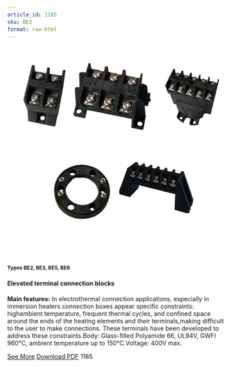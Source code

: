 ```yaml
---
article_id: 1185
sku: BE2
format: raw-html
---
```

 <!-- <span class="tag-top">New</span> -->
 <img src="../new-images/Elevated.jpg" class="card-imgs mb-2">
 <small class="text-grey mb-2"><b>Types BE2, BE3, BE5, BE6</b>
 </small>
 <h4>Elevated terminal connection blocks</h4>
 <p><b>Main features:</b> In electrothermal connection applications, especially in immersion heaters connection boxes appear specific constraints: highambient temperature, frequent thermal cycles, and confined space around the ends of the heating elements and their terminals,making difficult to the user to make connections. These terminals have been developed to address these constraints.Body: Glass-filled Polyamide 66, UL94V, GWFI 960&#xB0;C, ambient temperature up to 150&#xB0;C.Voltage: 400V max.</p>
 <div class="btns">
 <a href="be2356.html" class="btn-red">See More</a>
 <a href="pdf/BE2-BE3-BE5-BE6-EN-20150717.pdf" target="_blank" class="btn-red">Download PDF</a>
 <!-- <a href="javascript:void(0);" class="access-link"> Access full catalogue <i class="fa fa-external-link" aria-hidden="true"></i> </a> -->
 <span class="number-btn">1185</span>
 </div>
 
